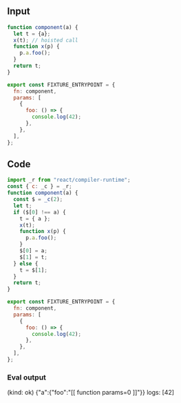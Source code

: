 
## Input

```javascript
function component(a) {
  let t = {a};
  x(t); // hoisted call
  function x(p) {
    p.a.foo();
  }
  return t;
}

export const FIXTURE_ENTRYPOINT = {
  fn: component,
  params: [
    {
      foo: () => {
        console.log(42);
      },
    },
  ],
};

```

## Code

```javascript
import _r from "react/compiler-runtime";
const { c: _c } = _r;
function component(a) {
  const $ = _c(2);
  let t;
  if ($[0] !== a) {
    t = { a };
    x(t);
    function x(p) {
      p.a.foo();
    }
    $[0] = a;
    $[1] = t;
  } else {
    t = $[1];
  }
  return t;
}

export const FIXTURE_ENTRYPOINT = {
  fn: component,
  params: [
    {
      foo: () => {
        console.log(42);
      },
    },
  ],
};

```
      
### Eval output
(kind: ok) {"a":{"foo":"[[ function params=0 ]]"}}
logs: [42]